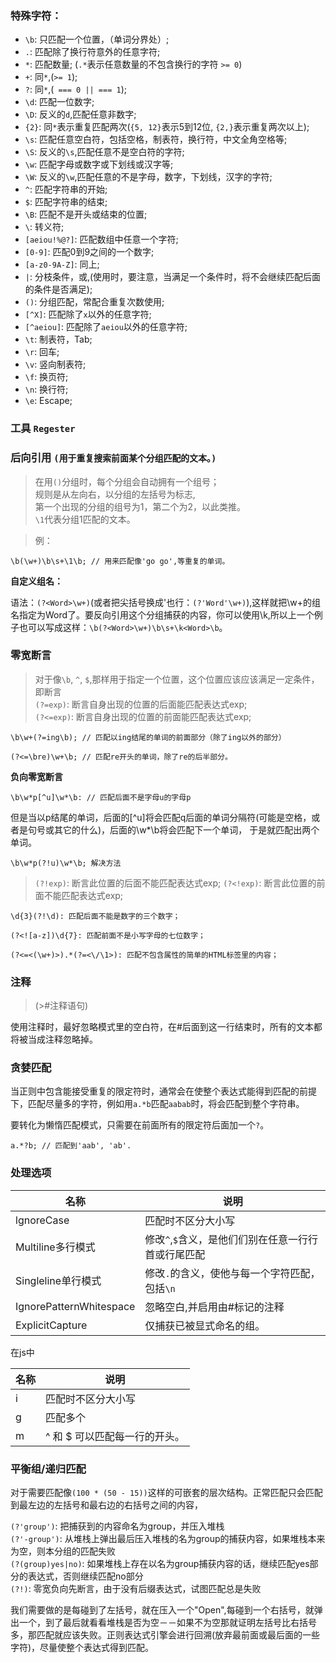 
### 特殊字符：


- `\b`: 只匹配一个位置，（单词分界处）;
- `.`: 匹配除了换行符意外的任意字符;
- `*`: 匹配数量; (`.*`表示任意数量的不包含换行的字符 `>= 0`)
- `+`: 同`*`,(`>= 1`);
- `?`: 同`*`,(` === 0 || === 1`);
- `\d`: 匹配一位数字;
- `\D`: 反义的`d`,匹配任意非数字;
- `{2}`: 同`*`表示重复匹配两次(`{5, 12}`表示5到12位, `{2,}`表示重复两次以上);
- `\s`: 匹配任意空白符，包括空格，制表符，换行符，中文全角空格等;
- `\S`: 反义的`\s`,匹配任意不是空白符的字符;
- `\w`: 匹配字母或数字或下划线或汉字等;
- `\W`: 反义的`\w`,匹配任意的不是字母，数字，下划线，汉字的字符;
- `^`: 匹配字符串的开始;
- `$`: 匹配字符串的结束;
- `\B`: 匹配不是开头或结束的位置;
- `\`: 转义符;
- `[aeiou!%@?]`: 匹配数组中任意一个字符;
- `[0-9]`: 匹配0到9之间的一个数字;
- `[a-z0-9A-Z]`: 同上;
- `|`: 分枝条件，或,(使用时，要注意，当满足一个条件时，将不会继续匹配后面的条件是否满足);
- `()`: 分组匹配，常配合重复次数使用;
- `[^X]`: 匹配除了`x`以外的任意字符;
- `[^aeiou]`: 匹配除了`aeiou`以外的任意字符;
- `\t`: 制表符，Tab;
- `\r`: 回车;
- `\v`: 竖向制表符;
- `\f`: 换页符;
- `\n`: 换行符;
- `\e`: Escape;




### 工具 `Regester`


### 后向引用 `(用于重复搜索前面某个分组匹配的文本。)`

> 在用`()`分组时，每个分组会自动拥有一个组号；\
规则是从左向右，以分组的左括号为标志,\
第一个出现的分组的组号为1，第二个为2，以此类推。\
`\1`代表分组1匹配的文本。

> 例：
```
\b(\w+)\b\s+\1\b; // 用来匹配像'go go',等重复的单词。
```

 **自定义组名：**
 
 语法：`(?<Word>\w+)`(或者把尖括号换成'也行：`(?'Word'\w+)`),这样就把\w+的组名指定为Word了。要反向引用这个分组捕获的内容，你可以使用\k<Word>,所以上一个例子也可以写成这样：`\b(?<Word>\w+)\b\s+\k<Word>\b`。


### 零宽断言 

> 对于像`\b`, `^`, `$`,那样用于指定一个位置，这个位置应该应该满足一定条件，即断言 \
`(?=exp)`: 断言自身出现的位置的后面能匹配表达式exp; \
`(?<=exp)`: 断言自身出现的位置的前面能匹配表达式exp;

```
\b\w+(?=ing\b); // 匹配以ing结尾的单词的前面部分（除了ing以外的部分）

(?<=\bre)\w+\b; // 匹配re开头的单词，除了re的后半部分。
```


**负向零宽断言**

```
\b\w*p[^u]\w*\b: // 匹配后面不是字母u的字母p
```
但是当以p结尾的单词，后面的[^u]将会匹配q后面的单词分隔符(可能是空格，或者是句号或其它的什么)，后面的\w*\b将会匹配下一个单词， 于是就匹配出两个单词。

```
\b\w*p(?!u)\w*\b; 解决方法
```

> `(?!exp)`: 断言此位置的后面不能匹配表达式exp;
> `(?<!exp)`: 断言此位置的前面不能匹配表达式exp;

```
\d{3}(?!\d): 匹配后面不能是数字的三个数字；

(?<![a-z])\d{7}: 匹配前面不是小写字母的七位数字；

(?<=<(\w+)>).*(?=<\/\1>): 匹配不包含属性的简单的HTML标签里的内容；
```



### 注释

> (>#注释语句)

使用注释时，最好忽略模式里的空白符，在#后面到这一行结束时，所有的文本都将被当成注释忽略掉。



### 贪婪匹配


当正则中包含能接受重复的限定符时，通常会在使整个表达式能得到匹配的前提下，匹配尽量多的字符，例如用`a.*b`匹配`aabab`时，将会匹配到整个字符串。

要转化为懒惰匹配模式，只需要在前面所有的限定符后面加一个`?`。

```
a.*?b; // 匹配到'aab', 'ab'.
```


### 处理选项

| 名称 | 说明 |
| ----- | ----- |
|lgnoreCase| 匹配时不区分大小写|
|Multiline多行模式| 修改`^`,`$`含义，是他们们别在任意一行行首或行尾匹配|
|Singleline单行模式| 修改`.`的含义，使他与每一个字符匹配，包括`\n`|
|IgnorePatternWhitespace| 忽略空白,并启用由#标记的注释|
|ExplicitCapture| 仅捕获已被显式命名的组。|

在js中

| 名称 | 说明 |
| ----- | ----- |
|i| 匹配时不区分大小写|
|g| 匹配多个|
|m| ^ 和 $ 可以匹配每一行的开头。|


### 平衡组/递归匹配

对于需要匹配像`(100 * (50 - 15))`这样的可嵌套的层次结构。正常匹配只会匹配到最左边的左括号和最右边的右括号之间的内容，

`(?'group')`: 把捕获到的内容命名为group，并压入堆栈 \
`(?'-group')`: 从堆栈上弹出最后压入堆栈的名为group的捕获内容，如果堆栈本来为空，则本分组的匹配失败 \
`(?(group)yes|no)`: 如果堆栈上存在以名为group捕获内容的话，继续匹配yes部分的表达式，否则继续匹配no部分 \
`(?!)`: 零宽负向先断言，由于没有后缀表达式，试图匹配总是失败

我们需要做的是每碰到了左括号，就在压入一个"Open",每碰到一个右括号，就弹出一个，到了最后就看看堆栈是否为空－－如果不为空那就证明左括号比右括号多，那匹配就应该失败。正则表达式引擎会进行回溯(放弃最前面或最后面的一些字符)，尽量使整个表达式得到匹配。







